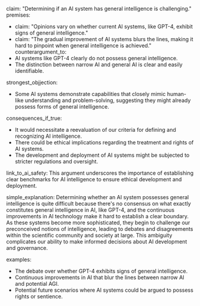 claim: "Determining if an AI system has general intelligence is challenging."
premises:
  - claim: "Opinions vary on whether current AI systems, like GPT-4, exhibit signs of general intelligence."
  - claim: "The gradual improvement of AI systems blurs the lines, making it hard to pinpoint when general intelligence is achieved."
counterargument_to:
  - AI systems like GPT-4 clearly do not possess general intelligence.
  - The distinction between narrow AI and general AI is clear and easily identifiable.
  
strongest_objjection:
  - Some AI systems demonstrate capabilities that closely mimic human-like understanding and problem-solving, suggesting they might already possess forms of general intelligence.

consequences_if_true:
  - It would necessitate a reevaluation of our criteria for defining and recognizing AI intelligence.
  - There could be ethical implications regarding the treatment and rights of AI systems.
  - The development and deployment of AI systems might be subjected to stricter regulations and oversight.

link_to_ai_safety: This argument underscores the importance of establishing clear benchmarks for AI intelligence to ensure ethical development and deployment.

simple_explanation: Determining whether an AI system possesses general intelligence is quite difficult because there's no consensus on what exactly constitutes general intelligence in AI, like GPT-4, and the continuous improvements in AI technology make it hard to establish a clear boundary. As these systems become more sophisticated, they begin to challenge our preconceived notions of intelligence, leading to debates and disagreements within the scientific community and society at large. This ambiguity complicates our ability to make informed decisions about AI development and governance.

examples:
  - The debate over whether GPT-4 exhibits signs of general intelligence.
  - Continuous improvements in AI that blur the lines between narrow AI and potential AGI.
  - Potential future scenarios where AI systems could be argued to possess rights or sentience.